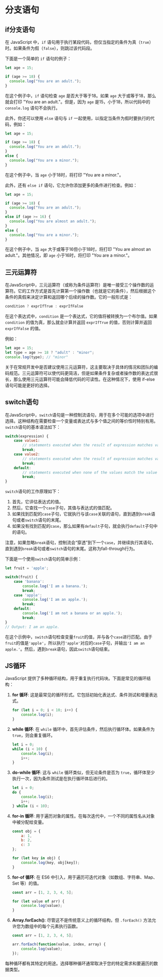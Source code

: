 # 分支语句

## if分支语句

在 JavaScript 中，`if` 语句用于执行某段代码，但仅当指定的条件为真（`true`）时。如果条件为假（`false`），则跳过该代码段。

下面是一个简单的 `if` 语句的例子：

```javascript
let age = 15;

if (age >= 18) {
  console.log("You are an adult.");
} 
```

在这个例子中，`if` 语句检查 `age` 是否大于等于18。如果 `age` 大于或等于18，那么就会打印 "You are an adult."。但是，因为 `age` 是15，小于18，所以代码中的 `console.log` 语句不会执行。

此外，你还可以使用 `else` 语句与 `if` 一起使用，以指定当条件为假时要执行的代码，例如：

```javascript
let age = 15;

if (age >= 18) {
  console.log("You are an adult.");
} 
else {
  console.log("You are a minor.");
}
```

在这个例子中，当 `age` 小于18时，将打印 "You are a minor."。

此外，还有 `else if` 语句，它允许你添加更多的条件进行检查。例如：

```javascript
let age = 15;

if (age >= 18) {
  console.log("You are an adult.");
} 
else if (age >= 16) {
  console.log("You are almost an adult.");
} 
else {
  console.log("You are a minor.");
}
```

在这个例子中，当 `age` 大于或等于16但小于18时，将打印 "You are almost an adult."。其他情况，即 `age` 小于16时，将打印 "You are a minor."。





## 三元运算符


在JavaScript中，三元运算符（或称为条件运算符）是唯一接受三个操作数的运算符。它的工作方式是首先计算第一个操作数（也就是它的条件），然后根据这个条件的真假来决定计算和返回哪个后续的操作数。它的一般形式是：

```js
condition ? exprIfTrue : exprIfFalse
```

在这个表达式中，`condition` 是一个表达式，它的值将被转换为一个布尔值。如果 `condition` 的值为真，那么就会计算并返回 `exprIfTrue` 的值，否则计算并返回 `exprIfFalse` 的值。

例如：

```js
let age = 15;
let type = age >= 18 ? "adult" : "minor";
console.log(type); // "minor"
```

关于在常规开发中是否建议使用三元运算符，这主要取决于具体的情况和团队的编码规范。三元运算符可以使代码更简洁，但是如果条件复杂或者操作数的表达式很长，那么使用三元运算符可能会降低代码的可读性。在这种情况下，使用 if-else 语句可能是更好的选择。



## switch语句

在JavaScript中，`switch`语句是一种控制流语句，用于在多个可能的选项中进行选择。这种结构在需要检查一个变量或表达式与多个值之间的等价性时特别有用。`switch`语句的基本语法如下：

```javascript
switch(expression) {
    case value1:
        // statements executed when the result of expression matches value1
        break;
    case value2:
        // statements executed when the result of expression matches value2
        break;
    default:
        // statements executed when none of the values match the value of expression
        break;
}
```

`switch`语句的工作原理如下：

1. 首先，它评估表达式的值。
2. 然后，它查找一个`case`子句，其值与表达式的值匹配。
3. 如果找到匹配的`case`子句，它就执行与该`case`关联的语句，直到遇到`break`语句或者`switch`语句的末尾。
4. 如果没有找到匹配的`case`，那么如果有`default`子句，就会执行`default`子句中的语句。

注意，如果忽略`break`语句，控制流会“穿透”到下一个`case`，并继续执行其语句，直到遇到`break`语句或者`switch`语句的末尾。这称为fall-through行为。

下面是一个使用`switch`语句的简单示例：

```javascript 
let fruit = 'apple';

switch(fruit) {
    case 'banana':
        console.log('I am a banana.');
        break;
    case 'apple':
        console.log('I am an apple.');
        break;
    default:
        console.log('I am not a banana or an apple.');
        break;
}
// Output: I am an apple.
```

在这个示例中，`switch`语句检查变量`fruit`的值，并与各个`case`进行匹配。由于`fruit`的值是`'apple'`，所以执行`'apple'`对应的`case`子句，并输出`'I am an apple.'`。然后，遇到`break`语句，因此`switch`语句结束。

## JS循环

JavaScript 提供了多种循环结构，用于重复执行代码块。下面是常见的循环结构：

1. **for 循环**: 这是最常见的循环形式。它包括初始化表达式、条件测试和增量表达式。

   ```javascript
   for (let i = 0; i < 10; i++) {
       console.log(i);
   }
   ```

2. **while 循环**: 在 `while` 循环中，首先评估条件，然后执行循环体。如果条件为 `true`，则会重复循环。

   ```javascript
   let i = 0;
   while (i < 10) {
       console.log(i);
       i++;
   }
   ```

3. **do-while 循环**: 这与 `while` 循环类似，但无论条件是否为 `true`，循环体至少执行一次，因为条件测试是在执行循环体后进行的。

   ```javascript
   let i = 0;
   do {
       console.log(i);
       i++;
   } while (i < 10);
   ```

4. **for-in 循环**: 用于遍历对象的属性。在每次迭代中，一个不同的属性名从对象中被分配给变量。

   ```javascript
   const obj = {
       a: 1,
       b: 2,
       c: 3
   };
   
   for (let key in obj) {
       console.log(key, obj[key]);
   }
   ```

5. **for-of 循环**: 在 ES6 中引入，用于遍历可迭代对象（如数组、字符串、Map、Set 等）的值。

   ```javascript
   const arr = [1, 2, 3, 4, 5];
   
   for (let value of arr) {
       console.log(value);
   }
   ```

6. **Array.forEach()**: 尽管这不是传统意义上的循环结构，但 `.forEach()` 方法允许您为数组中的每个元素执行函数。

   ```javascript
   const arr = [1, 2, 3, 4, 5];
   
   arr.forEach(function(value, index, array) {
       console.log(value);
   });
   ```

每种循环都有其特定的用途。选择哪种循环通常取决于您的特定需求和要遍历的数据类型。